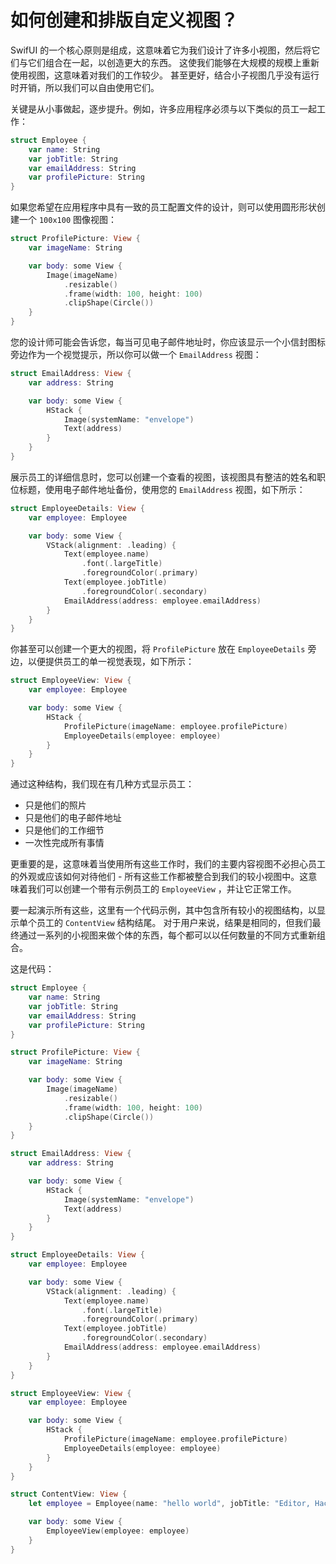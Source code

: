 如何创建和排版自定义视图？
===

SwifUI 的一个核心原则是组成，这意味着它为我们设计了许多小视图，然后将它们与它们组合在一起，以创造更大的东西。 这使我们能够在大规模的规模上重新使用视图，这意味着对我们的工作较少。 甚至更好，结合小子视图几乎没有运行时开销，所以我们可以自由使用它们。

关键是从小事做起，逐步提升。例如，许多应用程序必须与以下类似的员工一起工作：

```swift
struct Employee {
    var name: String
    var jobTitle: String
    var emailAddress: String
    var profilePicture: String
}
```

如果您希望在应用程序中具有一致的员工配置文件的设计，则可以使用圆形形状创建一个 `100x100` 图像视图：

```swift
struct ProfilePicture: View {
    var imageName: String

    var body: some View {
        Image(imageName)
            .resizable()
            .frame(width: 100, height: 100)
            .clipShape(Circle())
    }
}
```

您的设计师可能会告诉您，每当可见电子邮件地址时，你应该显示一个小信封图标旁边作为一个视觉提示，所以你可以做一个 `EmailAddress` 视图：
```swift
struct EmailAddress: View {
    var address: String

    var body: some View {
        HStack {
            Image(systemName: "envelope")
            Text(address)
        }
    }
}
```

展示员工的详细信息时，您可以创建一个查看的视图，该视图具有整洁的姓名和职位标题，使用电子邮件地址备份，使用您的 `EmailAddress` 视图，如下所示：

```swift
struct EmployeeDetails: View {
    var employee: Employee

    var body: some View {
        VStack(alignment: .leading) {
            Text(employee.name)
                .font(.largeTitle)
                .foregroundColor(.primary)
            Text(employee.jobTitle)
                .foregroundColor(.secondary)
            EmailAddress(address: employee.emailAddress)
        }
    }
}
```

你甚至可以创建一个更大的视图，将 `ProfilePicture` 放在 `EmployeeDetails` 旁边，以便提供员工的单一视觉表现，如下所示：

```swift
struct EmployeeView: View {
    var employee: Employee

    var body: some View {
        HStack {
            ProfilePicture(imageName: employee.profilePicture)
            EmployeeDetails(employee: employee)
        }
    }
}
```

通过这种结构，我们现在有几种方式显示员工：

- 只是他们的照片
- 只是他们的电子邮件地址
- 只是他们的工作细节
- 一次性完成所有事情

更重要的是，这意味着当使用所有这些工作时，我们的主要内容视图不必担心员工的外观或应该如何对待他们 - 所有这些工作都被整合到我们的较小视图中。这意味着我们可以创建一个带有示例员工的 `EmployeeView` ，并让它正常工作。

要一起演示所有这些，这里有一个代码示例，其中包含所有较小的视图结构，以显示单个员工的 `ContentView` 结构结尾。 对于用户来说，结果是相同的，但我们最终通过一系列的小视图来做个体的东西，每个都可以以任何数量的不同方式重新组合。

这是代码：

```swift
struct Employee {
    var name: String
    var jobTitle: String
    var emailAddress: String
    var profilePicture: String
}

struct ProfilePicture: View {
    var imageName: String

    var body: some View {
        Image(imageName)
            .resizable()
            .frame(width: 100, height: 100)
            .clipShape(Circle())
    }
}

struct EmailAddress: View {
    var address: String

    var body: some View {
        HStack {
            Image(systemName: "envelope")
            Text(address)
        }
    }
}

struct EmployeeDetails: View {
    var employee: Employee

    var body: some View {
        VStack(alignment: .leading) {
            Text(employee.name)
                .font(.largeTitle)
                .foregroundColor(.primary)
            Text(employee.jobTitle)
                .foregroundColor(.secondary)
            EmailAddress(address: employee.emailAddress)
        }
    }
}

struct EmployeeView: View {
    var employee: Employee

    var body: some View {
        HStack {
            ProfilePicture(imageName: employee.profilePicture)
            EmployeeDetails(employee: employee)
        }
    }
}

struct ContentView: View {
    let employee = Employee(name: "hello world", jobTitle: "Editor, Hacking with Swift", emailAddress: "wowohoo@qq.com", profilePicture: "paul-hudson")

    var body: some View {
        EmployeeView(employee: employee)
    }
}
```
